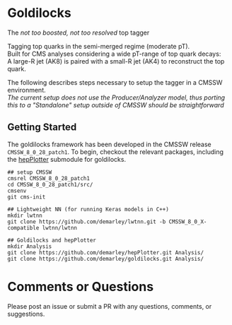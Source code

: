 # Goldilocks
The _not too boosted, not too resolved_ top tagger

Tagging top quarks in the semi-merged regime (moderate pT).  
Built for CMS analyses considering a wide pT-range of top quark decays:  
A large-R jet (AK8) is paired with a small-R jet (AK4) to reconstruct the top quark.

The following describes steps necessary to setup the tagger in a CMSSW environment.  
_The current setup does not use the Producer/Analyzer model, thus porting this to a "Standalone" setup outside of CMSSW should be straightforward_

## Getting Started

The goldilocks framework has been developed in the CMSSW release `CMSSW_8_0_28_patch1`.
To begin, checkout the relevant packages, including the [hepPlotter]() submodule for goldilocks.

```
## setup CMSSW
cmsrel CMSSW_8_0_28_patch1
cd CMSSW_8_0_28_patch1/src/
cmsenv
git cms-init

## Lightweight NN (for running Keras models in C++)
mkdir lwtnn
git clone https://github.com/demarley/lwtnn.git -b CMSSW_8_0_X-compatible lwtnn/lwtnn

## Goldilocks and hepPlotter
mkdir Analysis
git clone https://github.com/demarley/hepPlotter.git Analysis/
git clone https://github.com/demarley/goldilocks.git Analysis/
```



# Comments or Questions
Please post an issue or submit a PR with any questions, comments, or suggestions.
